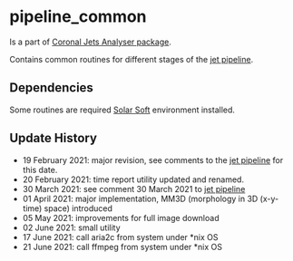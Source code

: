 # pipeline_common
Is a part of [Coronal Jets Analyser package](https://github.com/coronal-jets).

Contains common routines for different stages of the [jet pipeline](https://github.com/coronal-jets/pipeline_aia).

## Dependencies
Some routines are required [Solar Soft](https://www.lmsal.com/solarsoft/ssw_packages_info.html) environment installed.

## Update History
* 19 February 2021: major revision, see comments to the [jet pipeline](https://github.com/coronal-jets/pipeline_aia) for this date.
* 20 February 2021: time report utility updated and renamed.
* 30 March 2021: see comment 30 March 2021 to [jet pipeline](https://github.com/coronal-jets/pipeline_aia)
* 01 April 2021: major implementation, MM3D (morphology in 3D (x-y-time) space) introduced
* 05 May 2021: improvements for full image download
* 02 June 2021: small utility
* 17 June 2021: call aria2c from system under *nix OS
* 21 June 2021: call ffmpeg from system under *nix OS
